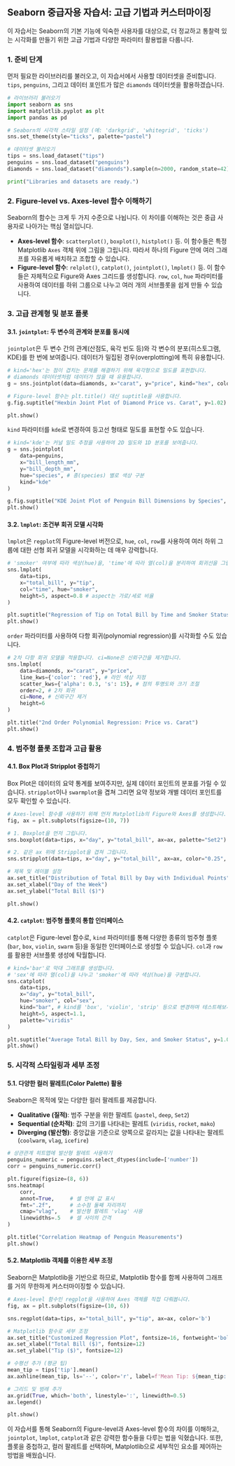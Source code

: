 ## Seaborn 중급자용 자습서: 고급 기법과 커스터마이징

이 자습서는 Seaborn의 기본 기능에 익숙한 사용자를 대상으로, 더 정교하고 통찰력 있는 시각화를 만들기 위한 고급 기법과 다양한 파라미터 활용법을 다룹니다.

### 1. 준비 단계

먼저 필요한 라이브러리를 불러오고, 이 자습서에서 사용할 데이터셋을 준비합니다. `tips`, `penguins`, 그리고 데이터 포인트가 많은 `diamonds` 데이터셋을 활용하겠습니다.

```python
# 라이브러리 불러오기
import seaborn as sns
import matplotlib.pyplot as plt
import pandas as pd

# Seaborn의 시각적 스타일 설정 (예: 'darkgrid', 'whitegrid', 'ticks')
sns.set_theme(style="ticks", palette="pastel")

# 데이터셋 불러오기
tips = sns.load_dataset("tips")
penguins = sns.load_dataset("penguins")
diamonds = sns.load_dataset("diamonds").sample(n=2000, random_state=42)

print("Libraries and datasets are ready.")
```

### 2. Figure-level vs. Axes-level 함수 이해하기

Seaborn의 함수는 크게 두 가지 수준으로 나뉩니다. 이 차이를 이해하는 것은 중급 사용자로 나아가는 핵심 열쇠입니다.

*   **Axes-level 함수**: `scatterplot()`, `boxplot()`, `histplot()` 등. 이 함수들은 특정 Matplotlib `Axes` 객체 위에 그림을 그립니다. 따라서 하나의 Figure 안에 여러 그래프를 자유롭게 배치하고 조합할 수 있습니다.
*   **Figure-level 함수**: `relplot()`, `catplot()`, `jointplot()`, `lmplot()` 등. 이 함수들은 자체적으로 Figure와 Axes 그리드를 생성합니다. `row`, `col`, `hue` 파라미터를 사용하여 데이터를 하위 그룹으로 나누고 여러 개의 서브플롯을 쉽게 만들 수 있습니다.

### 3. 고급 관계형 및 분포 플롯

#### 3.1. `jointplot`: 두 변수의 관계와 분포를 동시에

`jointplot`은 두 변수 간의 관계(산점도, 육각 빈도 등)와 각 변수의 분포(히스토그램, KDE)를 한 번에 보여줍니다. 데이터가 밀집된 경우(overplotting)에 특히 유용합니다.

```python
# kind='hex'는 점이 겹치는 문제를 해결하기 위해 육각형으로 밀도를 표현합니다.
# diamonds 데이터셋처럼 데이터가 많을 때 유용합니다.
g = sns.jointplot(data=diamonds, x="carat", y="price", kind="hex", color="#4CB391")

# Figure-level 함수는 plt.title() 대신 suptitle을 사용합니다.
g.fig.suptitle("Hexbin Joint Plot of Diamond Price vs. Carat", y=1.02)

plt.show()
```

`kind` 파라미터를 `kde`로 변경하여 등고선 형태로 밀도를 표현할 수도 있습니다.

```python
# kind='kde'는 커널 밀도 추정을 사용하여 2D 밀도와 1D 분포를 보여줍니다.
g = sns.jointplot(
    data=penguins, 
    x="bill_length_mm", 
    y="bill_depth_mm", 
    hue="species", # 종(species) 별로 색상 구분
    kind="kde"
)

g.fig.suptitle("KDE Joint Plot of Penguin Bill Dimensions by Species", y=1.02)
plt.show()
```

#### 3.2. `lmplot`: 조건부 회귀 모델 시각화

`lmplot`은 `regplot`의 Figure-level 버전으로, `hue`, `col`, `row`를 사용하여 여러 하위 그룹에 대한 선형 회귀 모델을 시각화하는 데 매우 강력합니다.

```python
# 'smoker' 여부에 따라 색상(hue)을, 'time'에 따라 열(col)을 분리하여 회귀선을 그립니다.
sns.lmplot(
    data=tips, 
    x="total_bill", y="tip", 
    col="time", hue="smoker",
    height=5, aspect=0.8 # aspect는 가로/세로 비율
)

plt.suptitle("Regression of Tip on Total Bill by Time and Smoker Status", y=1.03)
plt.show()
```

`order` 파라미터를 사용하여 다항 회귀(polynomial regression)를 시각화할 수도 있습니다.

```python
# 2차 다항 회귀 모델을 적용합니다. ci=None은 신뢰구간을 제거합니다.
sns.lmplot(
    data=diamonds, x="carat", y="price", 
    line_kws={'color': 'red'}, # 라인 색상 지정
    scatter_kws={'alpha': 0.3, 's': 15}, # 점의 투명도와 크기 조절
    order=2, # 2차 회귀
    ci=None, # 신뢰구간 제거
    height=6
)

plt.title("2nd Order Polynomial Regression: Price vs. Carat")
plt.show()
```

### 4. 범주형 플롯 조합과 고급 활용

#### 4.1. Box Plot과 Stripplot 중첩하기

Box Plot은 데이터의 요약 통계를 보여주지만, 실제 데이터 포인트의 분포를 가릴 수 있습니다. `stripplot`이나 `swarmplot`을 겹쳐 그리면 요약 정보와 개별 데이터 포인트를 모두 확인할 수 있습니다.

```python
# Axes-level 함수를 사용하기 위해 먼저 Matplotlib의 Figure와 Axes를 생성합니다.
fig, ax = plt.subplots(figsize=(10, 7))

# 1. Boxplot을 먼저 그립니다.
sns.boxplot(data=tips, x="day", y="total_bill", ax=ax, palette="Set2")

# 2. 같은 ax 위에 Stripplot을 겹쳐 그립니다.
sns.stripplot(data=tips, x="day", y="total_bill", ax=ax, color="0.25", alpha=0.6)

# 제목 및 레이블 설정
ax.set_title("Distribution of Total Bill by Day with Individual Points")
ax.set_xlabel("Day of the Week")
ax.set_ylabel("Total Bill ($)")

plt.show()
```

#### 4.2. `catplot`: 범주형 플롯의 통합 인터페이스

`catplot`은 Figure-level 함수로, `kind` 파라미터를 통해 다양한 종류의 범주형 플롯(`bar`, `box`, `violin`, `swarm` 등)을 동일한 인터페이스로 생성할 수 있습니다. `col`과 `row`를 활용한 서브플롯 생성에 탁월합니다.

```python
# kind='bar'로 막대 그래프를 생성합니다.
# 'sex'에 따라 열(col)을 나누고 'smoker'에 따라 색상(hue)을 구분합니다.
sns.catplot(
    data=tips, 
    x="day", y="total_bill", 
    hue="smoker", col="sex",
    kind="bar", # kind를 'box', 'violin', 'strip' 등으로 변경하며 테스트해보세요.
    height=5, aspect=1.1,
    palette="viridis"
)

plt.suptitle("Average Total Bill by Day, Sex, and Smoker Status", y=1.03)
plt.show()
```

### 5. 시각적 스타일링과 세부 조정

#### 5.1. 다양한 컬러 팔레트(Color Palette) 활용

Seaborn은 목적에 맞는 다양한 컬러 팔레트를 제공합니다.

*   **Qualitative (질적)**: 범주 구분을 위한 팔레트 (`pastel`, `deep`, `Set2`)
*   **Sequential (순차적)**: 값의 크기를 나타내는 팔레트 (`viridis`, `rocket`, `mako`)
*   **Diverging (발산형)**: 중앙값을 기준으로 양쪽으로 갈라지는 값을 나타내는 팔레트 (`coolwarm`, `vlag`, `icefire`)

```python
# 상관관계 히트맵에 발산형 팔레트 사용하기
penguins_numeric = penguins.select_dtypes(include=['number'])
corr = penguins_numeric.corr()

plt.figure(figsize=(8, 6))
sns.heatmap(
    corr, 
    annot=True,     # 셀 안에 값 표시
    fmt=".2f",      # 소수점 둘째 자리까지
    cmap="vlag",    # 발산형 팔레트 'vlag' 사용
    linewidths=.5   # 셀 사이의 간격
)

plt.title("Correlation Heatmap of Penguin Measurements")
plt.show()
```

#### 5.2. Matplotlib 객체를 이용한 세부 조정

Seaborn은 Matplotlib을 기반으로 하므로, Matplotlib 함수를 함께 사용하여 그래프를 거의 무한하게 커스터마이징할 수 있습니다.

```python
# Axes-level 함수인 regplot을 사용하여 Axes 객체를 직접 다뤄봅니다.
fig, ax = plt.subplots(figsize=(10, 6))

sns.regplot(data=tips, x="total_bill", y="tip", ax=ax, color='b')

# Matplotlib 함수로 세부 조정
ax.set_title("Customized Regression Plot", fontsize=16, fontweight='bold')
ax.set_xlabel("Total Bill ($)", fontsize=12)
ax.set_ylabel("Tip ($)", fontsize=12)

# 수평선 추가 (평균 팁)
mean_tip = tips['tip'].mean()
ax.axhline(mean_tip, ls='--', color='r', label=f'Mean Tip: ${mean_tip:.2f}')

# 그리드 및 범례 추가
ax.grid(True, which='both', linestyle=':', linewidth=0.5)
ax.legend()

plt.show()
```

이 자습서를 통해 Seaborn의 Figure-level과 Axes-level 함수의 차이를 이해하고, `jointplot`, `lmplot`, `catplot`과 같은 강력한 함수들을 다루는 법을 익혔습니다. 또한, 플롯을 중첩하고, 컬러 팔레트를 선택하며, Matplotlib으로 세부적인 요소를 제어하는 방법을 배웠습니다. 
